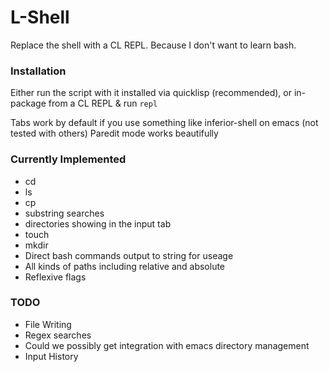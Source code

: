# L-Shell
Replace the shell with a CL REPL. Because I don't want to learn bash.

### Installation
Either run the script with it installed via quicklisp (recommended), or in-package from a CL REPL & run `repl` 

Tabs work by default if you use something like inferior-shell on emacs (not tested with others)
Paredit mode works beautifully

### Currently Implemented
- cd
- ls 
- cp
- substring searches
- directories showing in the input tab
- touch
- mkdir
- Direct bash commands output to string for useage
- All kinds of paths including relative and absolute
- Reflexive flags

### TODO
- File Writing
- Regex searches
- Could we possibly get integration with emacs directory management
- Input History
